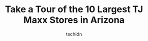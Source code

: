 ---
layout: ampstory
image: https://i0.wp.com/www.depkes.org/wp-content/uploads/2023/06/tj-maxx-0-in-arizona-1685968053.jpeg?resize=640,853
author: techidn
featured: false
description: Discover the impressive array of TJ Maxx options in Arizona, where you can find 10 of the largest TJ Maxx establishments in the area. From renowned classics to hidden gems, Arizona offers a 
title: Take a Tour of the 10 Largest TJ Maxx Stores in Arizona
cover:
   title: Take a Tour of the 10 Largest TJ Maxx Stores in Arizona
   subtitle: Rickpate
   background: https://www.depkes.org/wp-content/uploads/2023/06/tj-maxx-0-in-arizona-1685968053.jpeg

pages: 
 - layout: thirds
   top: <h1>#1 T.J. Maxx</h1>
   bottom: "<p>Absolutely love this store! Everytime I go, I always find something new. I love checking out the snack area and picking up something new, and always get a little bag of d</p>"
   background: https://www.depkes.org/wp-content/uploads/2023/06/tj-maxx-1-in-arizona-1685968054.jpeg
   backgroundblur: true
 - layout: thirds
   top: <h1>#2 T.J. Maxx</h1>
   bottom: "<p>7655 W Bell Rd, Peoria, AZ 85382, United States</p>"
   background: https://www.depkes.org/wp-content/uploads/2023/06/tj-maxx-2-in-arizona-1685968054.jpeg
   cta:
      link: https://www.depkes.org/blog/take-a-tour-of-the-10-largest-tj-maxx-stores-in-arizona/
      text: Take a Tour of the 10 Largest TJ Maxx Stores in Arizona
 - layout: thirds
   top: <h1>#3 T.J. Maxx</h1>
   bottom: "<p>4370 N Miller Rd, Scottsdale, AZ 85251, United States</p>"
   background: https://www.depkes.org/wp-content/uploads/2023/06/tj-maxx-3-in-arizona-1685968054.jpeg
   cta:
      link: https://www.depkes.org/blog/take-a-tour-of-the-10-largest-tj-maxx-stores-in-arizona/
      text: Take a Tour of the 10 Largest TJ Maxx Stores in Arizona
 - layout: thirds
   top: <h1>#4 T.J. Maxx</h1>
   bottom: "<p>6337 E Broadway Blvd, Tucson, AZ 85710, United States</p>"
   background: https://images.unsplash.com/photo-1533998839656-76f5e4b2bccb?ixlib=rb-4.0.3&ixid=MnwxMjA3fDB8MHxwaG90by1wYWdlfHx8fGVufDB8fHx8&auto=format&fit=crop&w=640&h=853&q=80
   cta:
      link: https://www.depkes.org/blog/take-a-tour-of-the-10-largest-tj-maxx-stores-in-arizona/
      text: Take a Tour of the 10 Largest TJ Maxx Stores in Arizona
 - layout: thirds
   top: <h1>#5 T.J. Maxx</h1>
   bottom: "<p>4511 E Cactus Rd, Phoenix, AZ 85032, United States</p>"
   background: https://images.unsplash.com/photo-1518640467707-6811f4a6ab73?ixlib=rb-4.0.3&ixid=MnwxMjA3fDB8MHxwaG90by1wYWdlfHx8fGVufDB8fHx8&auto=format&fit=crop&w=640&h=853&q=80
   cta:
      link: https://www.depkes.org/blog/take-a-tour-of-the-10-largest-tj-maxx-stores-in-arizona/
      text: Take a Tour of the 10 Largest TJ Maxx Stores in Arizona
 - layout: thirds
   top: <h1>#6 T.J. Maxx & HomeGoods</h1>
   bottom: "<p>2501 W Happy Valley Rd, Phoenix, AZ 85027, United States</p>"
   background: https://images.unsplash.com/photo-1536745287225-21d689278fd1?ixlib=rb-4.0.3&ixid=MnwxMjA3fDB8MHxwaG90by1wYWdlfHx8fGVufDB8fHx8&auto=format&fit=crop&w=640&h=853&q=80
   cta:
      link: https://www.depkes.org/blog/take-a-tour-of-the-10-largest-tj-maxx-stores-in-arizona/
      text: Take a Tour of the 10 Largest TJ Maxx Stores in Arizona
 - layout: thirds
   top: <h1>#7 T.J. Maxx</h1>
   bottom: "<p>2660 W Chandler Blvd, Chandler, AZ 85224, United States</p>"
   background: https://images.unsplash.com/photo-1604871000636-074fa5117945?ixlib=rb-4.0.3&ixid=MnwxMjA3fDB8MHxwaG90by1wYWdlfHx8fGVufDB8fHx8&auto=format&fit=crop&w=640&h=853&q=80
   cta:
      link: https://www.depkes.org/blog/take-a-tour-of-the-10-largest-tj-maxx-stores-in-arizona/
      text: Take a Tour of the 10 Largest TJ Maxx Stores in Arizona
 - layout: thirds
   middle: Continue reading...
   background: https://images.unsplash.com/photo-1540457036297-448b6b99e91c?ixlib=rb-4.0.3&ixid=MnwxMjA3fDB8MHxwaG90by1wYWdlfHx8fGVufDB8fHx8&auto=format&fit=crop&w=640&h=853&q=80
   cta:
      link: https://www.depkes.org/blog/take-a-tour-of-the-10-largest-tj-maxx-stores-in-arizona/
      text: Take a Tour of the 10 Largest TJ Maxx Stores in Arizona
      
---
